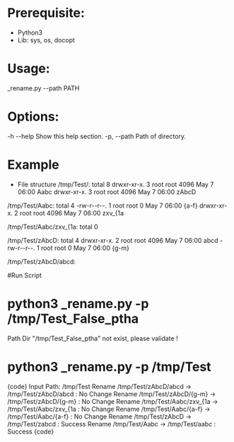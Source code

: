# Prerequisite:

 - Python3
 - Lib: sys, os, docopt

# Usage:
  _rename.py --path PATH

# Options:
  -h --help     Show this help section.
  -p, --path     Path of directory.


# Example 
- File structure 
 /tmp/Test/:
total 8
drwxr-xr-x. 3 root root 4096 May  7 06:00 Aabc
drwxr-xr-x. 3 root root 4096 May  7 06:00 zAbcD

/tmp/Test/Aabc:
total 4
-rw-r--r--. 1 root root    0 May  7 06:00 {a-f}
drwxr-xr-x. 2 root root 4096 May  7 06:00 zxv_{1a

/tmp/Test/Aabc/zxv_{1a:
total 0

/tmp/Test/zAbcD:
total 4
drwxr-xr-x. 2 root root 4096 May  7 06:00 abcd
-rw-r--r--. 1 root root    0 May  7 06:00 {g-m}

/tmp/Test/zAbcD/abcd:

#Run Script 

# python3 _rename.py -p /tmp/Test_False_ptha
Path Dir "/tmp/Test_False_ptha" not exist, please validate !

# python3 _rename.py -p /tmp/Test
{code}
 Input Path: /tmp/Test
 Rename /tmp/Test/zAbcD/abcd -> /tmp/Test/zAbcD/abcd :  No Change
 Rename /tmp/Test/zAbcD/{g-m} -> /tmp/Test/zAbcD/{g-m} :  No Change
 Rename /tmp/Test/Aabc/zxv_{1a -> /tmp/Test/Aabc/zxv_{1a :  No Change
 Rename /tmp/Test/Aabc/{a-f} -> /tmp/Test/Aabc/{a-f} :  No Change
 Rename /tmp/Test/zAbcD -> /tmp/Test/zabcd :  Success
 Rename /tmp/Test/Aabc -> /tmp/Test/aabc :  Success
{code}
 
